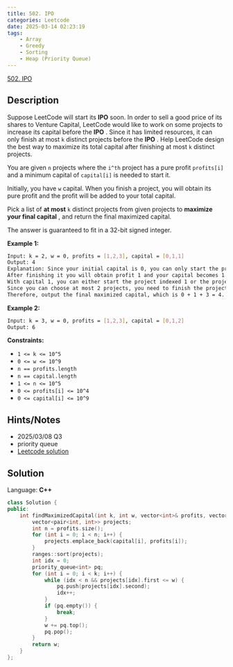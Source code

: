 ```yaml
---
title: 502. IPO
categories: Leetcode
date: 2025-03-14 02:23:19
tags:
    - Array
    - Greedy
    - Sorting
    - Heap (Priority Queue)
---
```


[502. IPO](https://leetcode.com/problems/ipo/description/)

## Description

Suppose LeetCode will start its **IPO**  soon. In order to sell a good price of its shares to Venture Capital, LeetCode would like to work on some projects to increase its capital before the **IPO** . Since it has limited resources, it can only finish at most `k` distinct projects before the **IPO** . Help LeetCode design the best way to maximize its total capital after finishing at most `k` distinct projects.

You are given `n` projects where the `i^th` project has a pure profit `profits[i]` and a minimum capital of `capital[i]` is needed to start it.

Initially, you have `w` capital. When you finish a project, you will obtain its pure profit and the profit will be added to your total capital.

Pick a list of **at most**  `k` distinct projects from given projects to **maximize your final capital** , and return the final maximized capital.

The answer is guaranteed to fit in a 32-bit signed integer.

**Example 1:**

```bash
Input: k = 2, w = 0, profits = [1,2,3], capital = [0,1,1]
Output: 4
Explanation: Since your initial capital is 0, you can only start the project indexed 0.
After finishing it you will obtain profit 1 and your capital becomes 1.
With capital 1, you can either start the project indexed 1 or the project indexed 2.
Since you can choose at most 2 projects, you need to finish the project indexed 2 to get the maximum capital.
Therefore, output the final maximized capital, which is 0 + 1 + 3 = 4.
```

**Example 2:**

```bash
Input: k = 3, w = 0, profits = [1,2,3], capital = [0,1,2]
Output: 6
```

**Constraints:**

- `1 <= k <= 10^5`
- `0 <= w <= 10^9`
- `n == profits.length`
- `n == capital.length`
- `1 <= n <= 10^5`
- `0 <= profits[i] <= 10^4`
- `0 <= capital[i] <= 10^9`

## Hints/Notes

- 2025/03/08 Q3
- priority queue
- [Leetcode solution](https://leetcode.com/problems/ipo/editorial/)

## Solution

Language: **C++**

```C++
class Solution {
public:
    int findMaximizedCapital(int k, int w, vector<int>& profits, vector<int>& capital) {
        vector<pair<int, int>> projects;
        int n = profits.size();
        for (int i = 0; i < n; i++) {
            projects.emplace_back(capital[i], profits[i]);
        }
        ranges::sort(projects);
        int idx = 0;
        priority_queue<int> pq;
        for (int i = 0; i < k; i++) {
            while (idx < n && projects[idx].first <= w) {
                pq.push(projects[idx].second);
                idx++;
            }
            if (pq.empty()) {
                break;
            }
            w += pq.top();
            pq.pop();
        }
        return w;
    }
};
```
